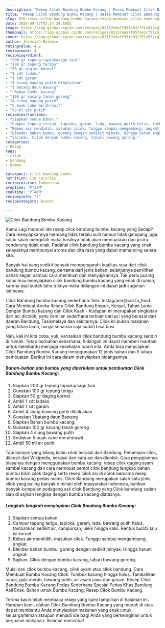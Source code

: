 ```yaml
---
description: "Resep Cilok Bandung Bumbu Kacang | Resep Membuat Cilok Bandung Bumbu Kacang Yang Enak Banget"
title: "Resep Cilok Bandung Bumbu Kacang | Resep Membuat Cilok Bandung Bumbu Kacang Yang Enak Banget"
slug: 920-resep-cilok-bandung-bumbu-kacang-resep-membuat-cilok-bandung-bumbu-kacang-yang-enak-banget
date: 2020-09-17T03:14:24.658Z
image: https://img-global.cpcdn.com/recipes/03157e6a7f95fa93/751x532cq70/cilok-bandung-bumbu-kacang-foto-resep-utama.jpg
thumbnail: https://img-global.cpcdn.com/recipes/03157e6a7f95fa93/751x532cq70/cilok-bandung-bumbu-kacang-foto-resep-utama.jpg
cover: https://img-global.cpcdn.com/recipes/03157e6a7f95fa93/751x532cq70/cilok-bandung-bumbu-kacang-foto-resep-utama.jpg
author: Jeremiah Baldwin
ratingvalue: 4.2
reviewcount: 4
recipeingredient:
- "200 gr tepung tapiokasagu tani"
- "100 gr tepung terigu"
- "50 gr daging kornet"
- "1 sdt ladaku"
- "1 sdt garam"
- "4 siung bawang putih dihaluskan"
- "1 batang daun Bawang"
- " Bahan bumbu kacang"
- "100 gr kacang tanah goreng"
- "4 siung bawang putih"
- "5 buah cabe merahrawit"
- "50 ml air putih"
recipeinstructions:
- "Siapkan semua bahan."
- "Campur tepung terigu, tapioka, garam, lada, bawang putih halus, tambahkan sedikit air, campurkan, uleni hingga kalis. Bentuk bulat2 lalu isi kornet."
- "Rebus air mendidih, masukan cilok. Tunggu sampai mengembang, angkat."
- "Blender bahan bumbu, goreng dengan sedikit minyak. Hingga harum angkat."
- "Sajikan. Cilok dengan bumbu kacang, taburi bawang goreng."
categories:
- Resep
tags:
- cilok
- bandung
- bumbu

katakunci: cilok bandung bumbu 
nutrition: 110 calories
recipecuisine: Indonesian
preptime: "PT37M"
cooktime: "PT46M"
recipeyield: "2"
recipecategory: Dinner

---
```



![Cilok Bandung Bumbu Kacang](https://img-global.cpcdn.com/recipes/03157e6a7f95fa93/751x532cq70/cilok-bandung-bumbu-kacang-foto-resep-utama.jpg)

Kamu Lagi mencari ide resep cilok bandung bumbu kacang yang Sedap? Cara menyiapkannya memang tidak terlalu sulit namun tidak gampang juga. kalau salah mengolah maka hasilnya tidak akan memuaskan dan justru cenderung tidak enak. Padahal cilok bandung bumbu kacang yang enak selayaknya mempunyai aroma dan cita rasa yang dapat memancing selera kita.

Banyak hal yang sedikit banyak mempengaruhi kualitas rasa dari cilok bandung bumbu kacang, pertama dari jenis bahan, selanjutnya pemilihan bahan segar, sampai cara membuat dan menyajikannya. Tak perlu pusing kalau mau menyiapkan cilok bandung bumbu kacang yang enak di rumah, karena asal sudah tahu triknya maka hidangan ini dapat jadi suguhan istimewa.

Cilok Bandung bumbu kacang sederhana. foto: Instagram/@corza_food. Cara Membuat Aneka Resep Cilok Bandung Empuk, Kenyal, Tahan Lama Dengan Bumbu kacang dan Cilok Kuah - Kudapan ini merupakan singkatan dari aci dicolok, yaitu cemilan sederhana terbuat dari aci yang berasal dari daerah Bandung, Tasikmalaya dan sekitarnya. Cilok ini bukan makanan yang tahan lama, hanya seharian saja sudah bisa basi.


Nah, kali ini kita coba, yuk, variasikan cilok bandung bumbu kacang sendiri di rumah. Tetap berbahan sederhana, hidangan ini dapat memberi manfaat untuk membantu menjaga kesehatan tubuh kita. Anda bisa menyiapkan Cilok Bandung Bumbu Kacang menggunakan 12 jenis bahan dan 5 tahap pembuatan. Berikut ini cara dalam menyiapkan hidangannya.

<!--inarticleads1-->

##### Bahan-bahan dan bumbu yang diperlukan untuk pembuatan Cilok Bandung Bumbu Kacang:

1. Siapkan 200 gr tepung tapioka/sagu tani
1. Gunakan 100 gr tepung terigu
1. Siapkan 50 gr daging kornet
1. Ambil 1 sdt ladaku
1. Ambil 1 sdt garam
1. Ambil 4 siung bawang putih dihaluskan
1. Gunakan 1 batang daun Bawang
1. Siapkan  Bahan bumbu kacang:
1. Gunakan 100 gr kacang tanah goreng
1. Siapkan 4 siung bawang putih
1. Sediakan 5 buah cabe merah/rawit
1. Ambil 50 ml air putih


Tapi banyak yang bilang kalau cilok berasal dari Bandung. Penamaan cilok, dilansir dari Wikipedia, berasal dari kata aci dan dicolok. Cara penyajiannya biasanya dengan menggunakan bumbu kacang. resep cilok daging ayam sambal kacang dan cara membuat pentol cilok bandung lengkap bahan bumbu bikin cilok daging serta resep cilok aci di colok bersama resep bumbu kacang pedas manis. Cilok Bandung merupakan salah satu jenis cilok yang paling banyak diminati oleh masyarakat Indonesia, bahkan banyak kumpulan pedagang asli cilok Bandung yang Cilok bandung sudah siap di sajikan lengkap dengan bumbu kacang diatasnya. 

<!--inarticleads2-->

##### Langkah-langkah menyiapkan Cilok Bandung Bumbu Kacang:

1. Siapkan semua bahan.
1. Campur tepung terigu, tapioka, garam, lada, bawang putih halus, tambahkan sedikit air, campurkan, uleni hingga kalis. Bentuk bulat2 lalu isi kornet.
1. Rebus air mendidih, masukan cilok. Tunggu sampai mengembang, angkat.
1. Blender bahan bumbu, goreng dengan sedikit minyak. Hingga harum angkat.
1. Sajikan. Cilok dengan bumbu kacang, taburi bawang goreng.


Mulai dari cilok bumbu kacang, cilok ayam atau cilok bandung. Cara Membuat Bumbu Kacang Cilok: Tumbuk kacang hingga halus. Tambahkan cabai, gula merah, bawang putih, air asam jawa dan garam. Resep Cilok Bandung Bumbu Kacang Pedas Sederhana Spesial Pedas Khas Bandung Asli Enak. Bahan untuk Bumbu Kacang, Resep Cilok Bumbu Kacang. 

Terima kasih telah membaca resep yang kami tampilkan di halaman ini. Harapan kami, olahan Cilok Bandung Bumbu Kacang yang mudah di atas dapat membantu Anda menyiapkan makanan yang enak untuk keluarga/teman ataupun menjadi ide bagi Anda yang berkeinginan untuk berjualan makanan. Selamat mencoba!
